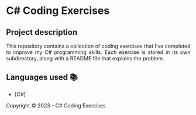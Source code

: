 ﻿<h1>C# Coding Exercises</h1> 

## Project description

<p align="justify">
    This repository contains a collection of coding exercises that I've completed to improve my C# programming skills. Each exercise is stored in its own subdirectory, along with a README file that explains the problem.
</p>

## Languages used :books:

- [C#]

Copyright :copyright: 2023 - C# Coding Exercises
